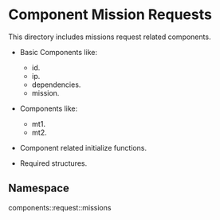 # Component Mission Requests

This directory includes missions request related components.
* Basic Components like:
    * id.
    * ip.
    * dependencies.
    * mission.


* Components like:
    * mt1.
    * mt2.
  

* Component related initialize functions.


* Required structures.

## Namespace
components::request::missions